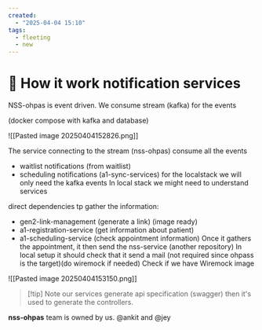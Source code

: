 ```yaml
---
created:
  - "2025-04-04 15:10"
tags:
  - fleeting
  - new
---
```

# 🔷 How it work notification services
NSS-ohpas is event driven.
We consume stream (kafka) for the events

(docker compose with kafka and database)

![[Pasted image 20250404152826.png]]

The service connecting to the stream (nss-ohpas) consume all the events
- waitlist notifications (from waitlist)
- scheduling notifications (a1-sync-services)
for the localstack we will only need the kafka events
In local stack we might need to understand services

direct dependencies tp gather the information:
- gen2-link-management (generate a link) (image ready)
- a1-registration-service (get information about patient)
- a1-scheduling-service (check appointment information)
Once it gathers the appointment, it then send the nss-service (another repository)
In local setup it should check that it send a mail (not required since ohpass is the target)(do wiremock if needed)
Check if we have Wiremock image

![[Pasted image 20250404153150.png]]


> [!tip] Note
> our services generate api specification (swagger)
> then it's used to generate the controllers.

**nss-ohpas** team is owned by us.
@ankit and @jey







